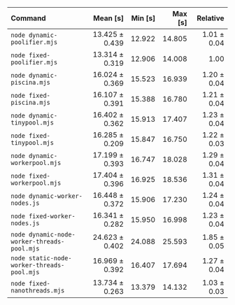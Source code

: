 | Command                                     |       Mean [s] | Min [s] | Max [s] |    Relative |
| :------------------------------------------ | -------------: | ------: | ------: | ----------: |
| `node dynamic-poolifier.mjs`                | 13.425 ± 0.439 |  12.922 |  14.805 | 1.01 ± 0.04 |
| `node fixed-poolifier.mjs`                  | 13.314 ± 0.319 |  12.906 |  14.008 |        1.00 |
| `node dynamic-piscina.mjs`                  | 16.024 ± 0.369 |  15.523 |  16.939 | 1.20 ± 0.04 |
| `node fixed-piscina.mjs`                    | 16.107 ± 0.391 |  15.388 |  16.780 | 1.21 ± 0.04 |
| `node dynamic-tinypool.mjs`                 | 16.402 ± 0.362 |  15.913 |  17.407 | 1.23 ± 0.04 |
| `node fixed-tinypool.mjs`                   | 16.285 ± 0.209 |  15.847 |  16.750 | 1.22 ± 0.03 |
| `node dynamic-workerpool.mjs`               | 17.199 ± 0.393 |  16.747 |  18.028 | 1.29 ± 0.04 |
| `node fixed-workerpool.mjs`                 | 17.404 ± 0.396 |  16.925 |  18.536 | 1.31 ± 0.04 |
| `node dynamic-worker-nodes.js`              | 16.448 ± 0.372 |  15.906 |  17.230 | 1.24 ± 0.04 |
| `node fixed-worker-nodes.js`                | 16.341 ± 0.282 |  15.950 |  16.998 | 1.23 ± 0.04 |
| `node dynamic-node-worker-threads-pool.mjs` | 24.623 ± 0.402 |  24.088 |  25.593 | 1.85 ± 0.05 |
| `node static-node-worker-threads-pool.mjs`  | 16.969 ± 0.392 |  16.407 |  17.694 | 1.27 ± 0.04 |
| `node fixed-nanothreads.mjs`                | 13.734 ± 0.263 |  13.379 |  14.132 | 1.03 ± 0.03 |
